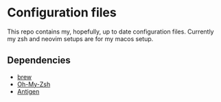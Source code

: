 # Configuration files

This repo contains my, hopefully, up to date configuration files. 
Currently my zsh and neovim setups are for my macos setup.

## Dependencies

* [brew](https://brew.sh/)
* [Oh-My-Zsh](https://github.com/ohmyzsh/ohmyzsh)
* [Antigen](https://github.com/zsh-users/antigen)
